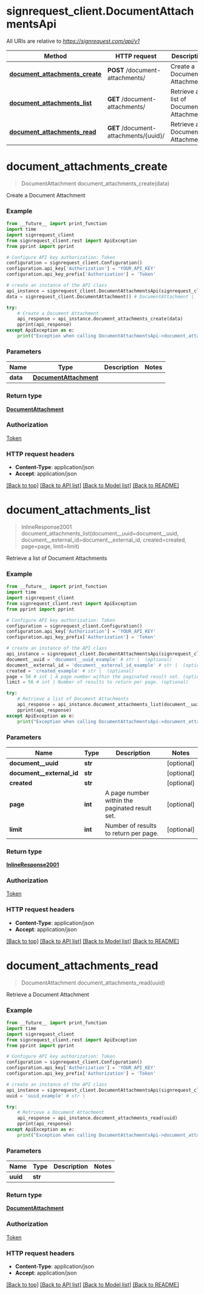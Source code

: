 # signrequest_client.DocumentAttachmentsApi

All URIs are relative to *https://signrequest.com/api/v1*

Method | HTTP request | Description
------------- | ------------- | -------------
[**document_attachments_create**](DocumentAttachmentsApi.md#document_attachments_create) | **POST** /document-attachments/ | Create a Document Attachment
[**document_attachments_list**](DocumentAttachmentsApi.md#document_attachments_list) | **GET** /document-attachments/ | Retrieve a list of Document Attachments
[**document_attachments_read**](DocumentAttachmentsApi.md#document_attachments_read) | **GET** /document-attachments/{uuid}/ | Retrieve a Document Attachment


# **document_attachments_create**
> DocumentAttachment document_attachments_create(data)

Create a Document Attachment



### Example
```python
from __future__ import print_function
import time
import signrequest_client
from signrequest_client.rest import ApiException
from pprint import pprint

# Configure API key authorization: Token
configuration = signrequest_client.Configuration()
configuration.api_key['Authorization'] = 'YOUR_API_KEY'
configuration.api_key_prefix['Authorization'] = 'Token'

# create an instance of the API class
api_instance = signrequest_client.DocumentAttachmentsApi(signrequest_client.ApiClient(configuration))
data = signrequest_client.DocumentAttachment() # DocumentAttachment | 

try:
    # Create a Document Attachment
    api_response = api_instance.document_attachments_create(data)
    pprint(api_response)
except ApiException as e:
    print("Exception when calling DocumentAttachmentsApi->document_attachments_create: %s\n" % e)
```

### Parameters

Name | Type | Description  | Notes
------------- | ------------- | ------------- | -------------
 **data** | [**DocumentAttachment**](DocumentAttachment.md)|  | 

### Return type

[**DocumentAttachment**](DocumentAttachment.md)

### Authorization

[Token](../README.md#Token)

### HTTP request headers

 - **Content-Type**: application/json
 - **Accept**: application/json

[[Back to top]](#) [[Back to API list]](../README.md#documentation-for-api-endpoints) [[Back to Model list]](../README.md#documentation-for-models) [[Back to README]](../README.md)

# **document_attachments_list**
> InlineResponse2001 document_attachments_list(document__uuid=document__uuid, document__external_id=document__external_id, created=created, page=page, limit=limit)

Retrieve a list of Document Attachments



### Example
```python
from __future__ import print_function
import time
import signrequest_client
from signrequest_client.rest import ApiException
from pprint import pprint

# Configure API key authorization: Token
configuration = signrequest_client.Configuration()
configuration.api_key['Authorization'] = 'YOUR_API_KEY'
configuration.api_key_prefix['Authorization'] = 'Token'

# create an instance of the API class
api_instance = signrequest_client.DocumentAttachmentsApi(signrequest_client.ApiClient(configuration))
document__uuid = 'document__uuid_example' # str |  (optional)
document__external_id = 'document__external_id_example' # str |  (optional)
created = 'created_example' # str |  (optional)
page = 56 # int | A page number within the paginated result set. (optional)
limit = 56 # int | Number of results to return per page. (optional)

try:
    # Retrieve a list of Document Attachments
    api_response = api_instance.document_attachments_list(document__uuid=document__uuid, document__external_id=document__external_id, created=created, page=page, limit=limit)
    pprint(api_response)
except ApiException as e:
    print("Exception when calling DocumentAttachmentsApi->document_attachments_list: %s\n" % e)
```

### Parameters

Name | Type | Description  | Notes
------------- | ------------- | ------------- | -------------
 **document__uuid** | **str**|  | [optional] 
 **document__external_id** | **str**|  | [optional] 
 **created** | **str**|  | [optional] 
 **page** | **int**| A page number within the paginated result set. | [optional] 
 **limit** | **int**| Number of results to return per page. | [optional] 

### Return type

[**InlineResponse2001**](InlineResponse2001.md)

### Authorization

[Token](../README.md#Token)

### HTTP request headers

 - **Content-Type**: application/json
 - **Accept**: application/json

[[Back to top]](#) [[Back to API list]](../README.md#documentation-for-api-endpoints) [[Back to Model list]](../README.md#documentation-for-models) [[Back to README]](../README.md)

# **document_attachments_read**
> DocumentAttachment document_attachments_read(uuid)

Retrieve a Document Attachment



### Example
```python
from __future__ import print_function
import time
import signrequest_client
from signrequest_client.rest import ApiException
from pprint import pprint

# Configure API key authorization: Token
configuration = signrequest_client.Configuration()
configuration.api_key['Authorization'] = 'YOUR_API_KEY'
configuration.api_key_prefix['Authorization'] = 'Token'

# create an instance of the API class
api_instance = signrequest_client.DocumentAttachmentsApi(signrequest_client.ApiClient(configuration))
uuid = 'uuid_example' # str | 

try:
    # Retrieve a Document Attachment
    api_response = api_instance.document_attachments_read(uuid)
    pprint(api_response)
except ApiException as e:
    print("Exception when calling DocumentAttachmentsApi->document_attachments_read: %s\n" % e)
```

### Parameters

Name | Type | Description  | Notes
------------- | ------------- | ------------- | -------------
 **uuid** | **str**|  | 

### Return type

[**DocumentAttachment**](DocumentAttachment.md)

### Authorization

[Token](../README.md#Token)

### HTTP request headers

 - **Content-Type**: application/json
 - **Accept**: application/json

[[Back to top]](#) [[Back to API list]](../README.md#documentation-for-api-endpoints) [[Back to Model list]](../README.md#documentation-for-models) [[Back to README]](../README.md)

